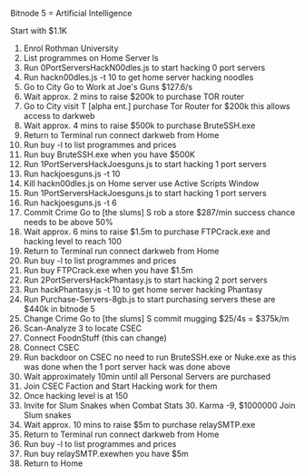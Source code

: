 Bitnode 5 = Artificial Intelligence

Start with $1.1K
1)	Enrol Rothman University
2)	List programmes on Home Server ls
3)	Run 0PortServersHackN00dles.js to start hacking 0 port servers
4)	Run hackn00dles.js -t 10 to get home server hacking noodles
5)	Go to City Go to Work at Joe's Guns $127.6/s 
6)	Wait approx. 2 mins to raise $200k to purchase TOR router
7)	Go to City visit T [alpha ent.] purchase Tor Router for $200k this allows access to darkweb
8)	Wait approx. 4 mins to raise $500k to purchase BruteSSH.exe
9)	Return to Terminal run connect darkweb  from Home
10)	Run buy -l to list programmes and prices
11)	Run buy BruteSSH.exe when you have $500K
12)	Run 1PortServersHackJoesguns.js to start hacking 1 port servers
13)	Run hackjoesguns.js -t 10 
14)	Kill hackn00dles.js on Home server use Active Scripts Window
15)	Run 1PortServersHackJoesguns.js to start hacking 1 port servers
16)	Run hackjoesguns.js -t 6 
17)	Commit Crime Go to [the slums] S rob a store $287/min success chance needs to be above 50%
18)	Wait approx. 6 mins to raise $1.5m to purchase FTPCrack.exe and hacking level to reach 100
19)	Return to Terminal run connect darkweb  from Home
20)	Run buy -l to list programmes and prices
21)	Run buy FTPCrack.exe when you have $1.5m
22)	Run 2PortServersHackPhantasy.js to start hacking 2 port servers
23)	Run hackPhantasy.js -t 10 to get home server hacking Phantasy
24)	Run Purchase-Servers-8gb.js to start purchasing servers these are $440k in bitnode 5
25)	Change Crime  Go to [the slums] S commit mugging $25/4s = $375k/m
26)	Scan-Analyze 3 to locate CSEC
27)	Connect FoodnStuff (this can change)
28)	Connect CSEC
29)	Run backdoor on CSEC no need to run BruteSSH.exe or Nuke.exe as this was done when the 1 port server hack was done above
30)	Wait approximately 10min until all Personal Servers are purchased 
31)	Join CSEC Faction and Start Hacking work for them
32)	Once hacking level is at 150
33)	Invite for Slum Snakes when Combat Stats 30. Karma -9, $1000000 Join Slum snakes
34)	Wait approx. 10 mins to raise $5m to purchase relaySMTP.exe
35)	Return to Terminal run connect darkweb  from Home
36)	Run buy -l to list programmes and prices
37)	Run buy relaySMTP.exewhen you have $5m
38)	Return to Home
